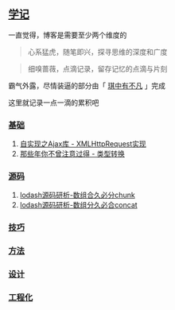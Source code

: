 ## [学记](https://littlewin.wang/notes)
一直觉得，博客是需要至少两个维度的

> 心系猛虎，随笔即兴，探寻思维的深度和广度

> 细嗅蔷薇，点滴记录，留存记忆的点滴与片刻

霸气外露，尽情装逼的部分由「 [琪中有不凡](https://littlewin.wang) 」完成

这里就记录一点一滴的累积吧

### [基础](https://github.com/littlewin-wang/Notes/labels/基础)
1. [自实现之Ajax库 - XMLHttpRequest实现](https://github.com/littlewin-wang/Notes/issues/1)
2. [那些年你不曾注意过得 - 类型转换](https://github.com/littlewin-wang/Notes/issues/2)

### [源码](https://github.com/littlewin-wang/Notes/labels/源码研析)
1. [lodash源码研析-数组合久必分chunk](https://github.com/littlewin-wang/Notes/issues/3)
2. [lodash源码研析-数组分久必合concat](https://github.com/littlewin-wang/Notes/issues/4)

### [技巧](https://github.com/littlewin-wang/Notes/labels/技巧)

### [方法](https://github.com/littlewin-wang/Notes/labels/方法)

### [设计](https://github.com/littlewin-wang/Notes/labels/设计)

### [工程化](https://github.com/littlewin-wang/Notes/labels/工程化)
